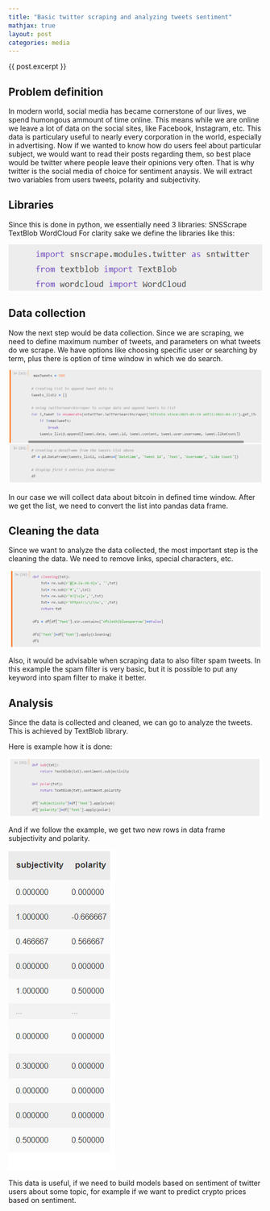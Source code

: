 ```yaml
---
title: "Basic twitter scraping and analyzing tweets sentiment"
mathjax: true
layout: post
categories: media
---
```




{{ post.excerpt }}



## Problem definition 

In modern world, social media has became cornerstone of our lives, we spend humongous ammount of time online. This means while we are online we leave a lot of data on the social sites, like Facebook, Instagram, etc. This data is particulary useful to nearly every corporation in the world, especially in advertising. Now if we wanted to know how do users feel about particular subject, we would want to read their posts regarding them, so best place would be twitter where people leave their opinions very often. That is why twitter is the social media of choice for sentiment anaysis. We will extract two variables from users tweets, polarity and subjectivity. 



## Libraries





Since this is done in python, we essentially need 3 libraries:
SNSScrape
TextBlob
WordCloud
For clarity sake we define the libraries like this:





![libs](/assets/images/ss1.png)





## Data collection





Now the next step would be data collection. Since we are scraping, we need to define maximum number of tweets, and parameters on what tweets do we scrape. We have options like choosing specific user or searching by term, plus there is option of time window in which we do search.





![collection](/assets/images/ss2.png)





In our case we will collect data about bitcoin in defined time window. After we get the list, we need to convert the list into pandas data frame.





## Cleaning the data





Since we want to analyze the data collected, the most important step is the cleaning the data. We need to remove links, special characters, etc.





![cleaning](/assets/images/ss3.png)







Also, it would be advisable when scraping data to also filter spam tweets. In this example the spam filter is very basic, but it is possible to put any keyword into spam filter to make it better.









## Analysis





Since the data is collected and cleaned, we can go to analyze the tweets. This is achieved by TextBlob library.





Here is example how it is done:





![analyze](/assets/images/ss4.png)





And if we follow the example, we get two new rows in data frame subjectivity and polarity.





![results](/assets/images/ss5.png)





This data is useful, if we need to build models based on sentiment of twitter users about some topic, for example if we want to predict crypto prices based on sentiment.



